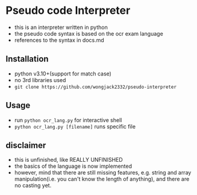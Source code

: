 # Pseudo code Interpreter
- this is an interpreter written in python
- the pseudo code syntax is based on the ocr exam language
- references to the syntax in docs.md

## Installation
- python v3.10+(support for match case)
- no 3rd libraries used
- `git clone https://github.com/wongjack2332/pseudo-interpreter`

## Usage
- run `python ocr_lang.py` for interactive shell
- `python ocr_lang.py [filename]` runs specific file

## disclaimer
- this is unfinished, like REALLY UNFINISHED
- the basics of the language is now implemented
- however, mind that there are still missing features, e.g. string and array manipulation(i.e. you can't know the length of anything), and there are no casting yet.

